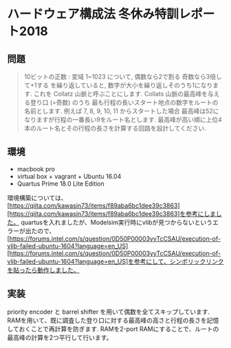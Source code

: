 # ハードウェア構成法 冬休み特訓レポート2018 

## 問題
> 10ビットの正数 : 変域 1~1023 について,
> 偶数なら2で割る
> 奇数なら3倍して+1する
> を繰り返していると, 数字が大小を繰り返しそのうち1になります.
> これを Collatz 山脈と呼ぶことにします.
> Collats 山脈の最高峰を与える登り口 (=奇数) のうち
> 最も行程の長いスタート地点の数字をルートの名前とします.
> 例えば 7, 8, 9, 10, 11 からスタートした場合
> 最高峰は52になりますが行程の一番長い9をルート名とします.
> 最高峰が高い順に上位4本のルート名とその行程の長さを計算する回路を設計してください.

## 環境
- macbook pro
- virtual box + vagrant + Ubuntu 16.04
- Quartus Prime 18.0 Lite Edition

環境構築については、[https://qiita.com/kawasin73/items/f89aba6bc1dee39c3863][https://qiita.com/kawasin73/items/f89aba6bc1dee39c3863]を参考にしました。
quartusを入れましたが、Modelsim実行時にvlibが見つからないというエラーが出たので、[https://forums.intel.com/s/question/0D50P00003yyTcCSAU/execution-of-vlib-failed-ubuntu-1604?language=en_US][https://forums.intel.com/s/question/0D50P00003yyTcCSAU/execution-of-vlib-failed-ubuntu-1604?language=en_US]を参考にして、シンボリックリンクを貼ったら動作しました。

## 実装
priority encoder と barrel shifter を用いて偶数を全てスキップしています.
RAMを用いて、既に調査した登り口に対する最高峰の高さと行程の長さを記憶しておくことで再計算を防ぎます.
RAMを2-port RAMにすることで、ルートの最高峰の計算を2つ平行して行います。
